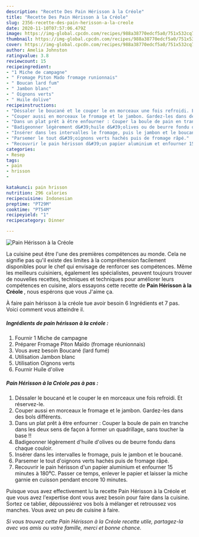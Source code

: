 ```yaml
---
description: "Recette Des Pain Hérisson à la Créole"
title: "Recette Des Pain Hérisson à la Créole"
slug: 2356-recette-des-pain-herisson-a-la-creole
date: 2020-11-10T07:57:06.479Z
image: https://img-global.cpcdn.com/recipes/988a38770edcf5a0/751x532cq70/pain-herisson-a-la-creole-photo-principale-de-la-recette.jpg
thumbnail: https://img-global.cpcdn.com/recipes/988a38770edcf5a0/751x532cq70/pain-herisson-a-la-creole-photo-principale-de-la-recette.jpg
cover: https://img-global.cpcdn.com/recipes/988a38770edcf5a0/751x532cq70/pain-herisson-a-la-creole-photo-principale-de-la-recette.jpg
author: Amelia Johnston
ratingvalue: 3.8
reviewcount: 15
recipeingredient:
- "1 Miche de campagne"
- " Fromage Piton Mado fromage runionnais"
- " Boucan lard fum"
- " Jambon blanc"
- " Oignons verts"
- " Huile dolive"
recipeinstructions:
- "Déssaler le boucané et le couper le en morceaux une fois refroidi. Et réservez-le."
- "Couper aussi en morceaux le fromage et le jambon. Gardez-les dans des bols différents."
- "Dans un plat prêt à être enfourner : Couper la boule de pain en tranche dans les deux sens de façon à former un quadrillage, sans toucher la base !!"
- "Badigeonner légèrement d&#39;huile d&#39;olives ou de beurre fondu dans chaque couloir."
- "Insérer dans les intervalles le fromage, puis le jambon et le boucané."
- "Parsemer le tout d&#39;oignons verts hachés puis de fromage râpé."
- "Recouvrir le pain hérisson d&#39;un papier aluminium et enfourner 15 minutes à 180⁰C. Passer ce temps, enlever le papier et laisser la miche garnie en cuisson pendant encore 10 minutes."
categories:
- Resep
tags:
- pain
- hrisson
- 

katakunci: pain hrisson  
nutrition: 296 calories
recipecuisine: Indonesian
preptime: "PT29M"
cooktime: "PT54M"
recipeyield: "1"
recipecategory: Dinner

---
```



![Pain Hérisson à la Créole](https://img-global.cpcdn.com/recipes/988a38770edcf5a0/751x532cq70/pain-herisson-a-la-creole-photo-principale-de-la-recette.jpg)

La cuisine peut être l'une des premières compétences au monde. Cela ne signifie pas qu'il existe des limites à la compréhension facilement disponibles pour le chef qui envisage de renforcer ses compétences. Même les meilleurs cuisiniers, également les spécialistes, peuvent toujours trouver de nouvelles recettes, techniques et techniques pour améliorer leurs compétences en cuisine, alors essayons cette recette de <strong> Pain Hérisson à la Créole </strong>, nous espérons que vous J'aime ça.

<!--inarticleads1-->

À faire pain hérisson à la créole tue avoir besoin 6 Ingrédients et 7 pas. Voici comment vous atteindre il.

##### Ingrédients de pain hérisson à la créole :

1. Fournir 1 Miche de campagne
1. Préparer  Fromage Piton Maïdo (fromage réunionnais)
1. Vous avez besoin  Boucané (lard fumé)
1. Utilisation  Jambon blanc
1. Utilisation  Oignons verts
1. Fournir  Huile d&#39;olive




<!--inarticleads2-->

##### Pain Hérisson à la Créole pas à pas :

1. Déssaler le boucané et le couper le en morceaux une fois refroidi. Et réservez-le.
1. Couper aussi en morceaux le fromage et le jambon. Gardez-les dans des bols différents.
1. Dans un plat prêt à être enfourner : Couper la boule de pain en tranche dans les deux sens de façon à former un quadrillage, sans toucher la base !!
1. Badigeonner légèrement d&#39;huile d&#39;olives ou de beurre fondu dans chaque couloir.
1. Insérer dans les intervalles le fromage, puis le jambon et le boucané.
1. Parsemer le tout d&#39;oignons verts hachés puis de fromage râpé.
1. Recouvrir le pain hérisson d&#39;un papier aluminium et enfourner 15 minutes à 180⁰C. Passer ce temps, enlever le papier et laisser la miche garnie en cuisson pendant encore 10 minutes.




<!--inarticleads1-->

<p>
Puisque vous avez effectivement lu la recette Pain Hérisson à la Créole et que vous avez l'expertise dont vous avez besoin pour faire dans la cuisine. Sortez ce tablier, dépoussiérez vos bols à mélanger et retroussez vos manches. Vous avez un peu de cuisine à faire.
</p>

<p>
<i>Si vous trouvez cette Pain Hérisson à la Créole recette utile, partagez-la avec vos amis ou votre famille, merci et bonne chance.</i>
</p>
